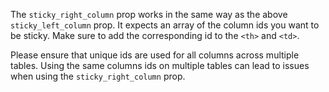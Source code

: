 The `sticky_right_column` prop works in the same way as the above `sticky_left_column` prop. It expects an array of the column ids you want to be sticky. Make sure to add the corresponding id to the `<th>` and `<td>`.

Please ensure that unique ids are used for all columns across multiple tables. Using the same columns ids on multiple tables can lead to issues when using the `sticky_right_column` prop.
